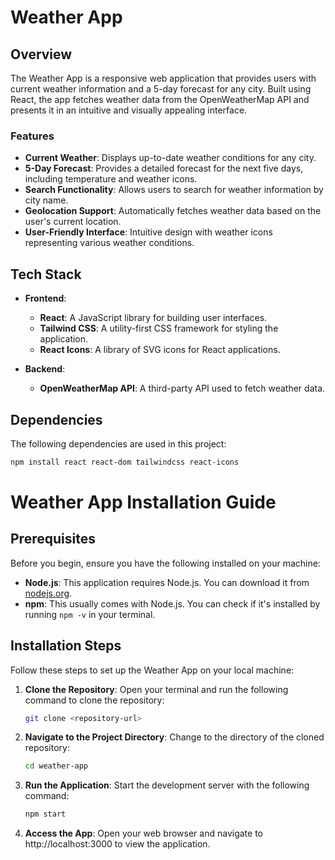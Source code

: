 # Weather App

## Overview

The Weather App is a responsive web application that provides users with current weather information and a 5-day forecast for any city. Built using React, the app fetches weather data from the OpenWeatherMap API and presents it in an intuitive and visually appealing interface.

### Features

- **Current Weather**: Displays up-to-date weather conditions for any city.
- **5-Day Forecast**: Provides a detailed forecast for the next five days, including temperature and weather icons.
- **Search Functionality**: Allows users to search for weather information by city name.
- **Geolocation Support**: Automatically fetches weather data based on the user's current location.
- **User-Friendly Interface**: Intuitive design with weather icons representing various weather conditions.

## Tech Stack

- **Frontend**: 
  - **React**: A JavaScript library for building user interfaces.
  - **Tailwind CSS**: A utility-first CSS framework for styling the application.
  - **React Icons**: A library of SVG icons for React applications.

- **Backend**: 
  - **OpenWeatherMap API**: A third-party API used to fetch weather data.

## Dependencies

The following dependencies are used in this project:

```bash
npm install react react-dom tailwindcss react-icons
```
# Weather App Installation Guide

## Prerequisites

Before you begin, ensure you have the following installed on your machine:

- **Node.js**: This application requires Node.js. You can download it from [nodejs.org](https://nodejs.org/).
- **npm**: This usually comes with Node.js. You can check if it's installed by running `npm -v` in your terminal.

## Installation Steps

Follow these steps to set up the Weather App on your local machine:

1. **Clone the Repository**:
   Open your terminal and run the following command to clone the repository:
   ```bash
   git clone <repository-url>
   
3. **Navigate to the Project Directory**:
   Change to the directory of the cloned repository:
   ```bash
   cd weather-app

5. **Run the Application**:
   Start the development server with the following command:
   ```bash
   npm start

7. **Access the App**:
   Open your web browser and navigate to http://localhost:3000 to view the application.
